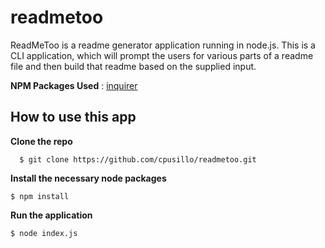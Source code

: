 # readmetoo
ReadMeToo is a readme generator application running in node.js. This is a CLI application, which will prompt the users for various parts of a readme file and then build that readme based on the supplied input.

**NPM Packages Used** : [inquirer](https://www.npmjs.com/package/inquirer)

## How to use this app
**Clone the repo**
```
  $ git clone https://github.com/cpusillo/readmetoo.git
```
**Install the necessary node packages**
```
$ npm install
```
**Run the application**
```
$ node index.js
```

